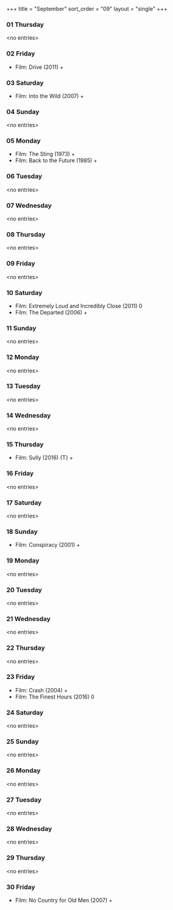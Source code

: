 +++
title = "September"
sort_order = "09"
layout = "single"
+++

### 01 Thursday


\<no entries\>



### 02 Friday


* Film: Drive (2011) +


### 03 Saturday


* Film: Into the Wild (2007) +


### 04 Sunday


\<no entries\>



### 05 Monday


* Film: The Sting (1973) +
* Film: Back to the Future (1985) +


### 06 Tuesday


\<no entries\>



### 07 Wednesday


\<no entries\>



### 08 Thursday


\<no entries\>



### 09 Friday


\<no entries\>



### 10 Saturday


* Film: Extremely Loud and Incredibly Close (2011) 0
* Film: The Departed (2006) +


### 11 Sunday


\<no entries\>



### 12 Monday


\<no entries\>



### 13 Tuesday


\<no entries\>



### 14 Wednesday


\<no entries\>



### 15 Thursday


* Film: Sully (2016) {T} +


### 16 Friday


\<no entries\>



### 17 Saturday


\<no entries\>



### 18 Sunday


* Film: Conspiracy (2001) +


### 19 Monday


\<no entries\>



### 20 Tuesday


\<no entries\>



### 21 Wednesday


\<no entries\>



### 22 Thursday


\<no entries\>



### 23 Friday


* Film: Crash (2004) +
* Film: The Finest Hours (2016) 0


### 24 Saturday


\<no entries\>



### 25 Sunday


\<no entries\>



### 26 Monday


\<no entries\>



### 27 Tuesday


\<no entries\>



### 28 Wednesday


\<no entries\>



### 29 Thursday


\<no entries\>



### 30 Friday


* Film: No Country for Old Men (2007) +

